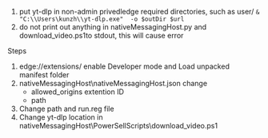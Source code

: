 1. put yt-dlp in non-admin privedledge required directories, such as user/
   `& "C:\\Users\kunzh\\yt-dlp.exe"  -o $outDir $url `
2. do not print out anything in nativeMessagingHost.py and download_video.ps1to stdout, this will cause error

Steps

1. edge://extensions/ enable Developer mode and Load unpacked manifest folder
1. nativeMessagingHost\nativeMessagingHost.json change
   - allowed_origins extention ID
   - path
1. Change path and run.reg file
1. Change yt-dlp location in nativeMessagingHost\PowerSellScripts\download_video.ps1
